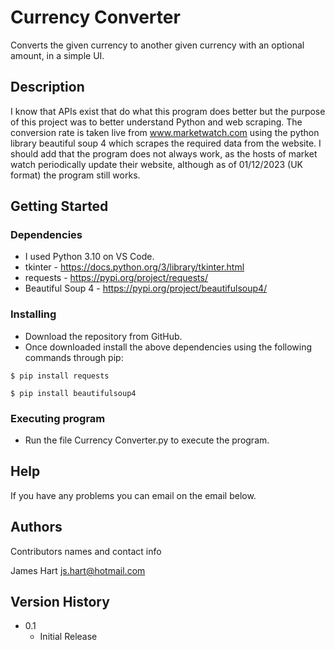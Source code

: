 # Currency Converter

Converts the given currency to another given currency with an optional amount, in a simple UI. 

## Description

I know that APIs exist that do what this program does better but the purpose of this project was to better understand Python and web scraping.
The conversion rate is taken live from www.marketwatch.com using the python library beautiful soup 4 which scrapes the required data from the website.
I should add that the program does not always work, as the hosts of market watch periodically update their website, although as of 01/12/2023 (UK format) 
the program still works.

## Getting Started

### Dependencies

* I used Python 3.10 on VS Code.
* tkinter - https://docs.python.org/3/library/tkinter.html
* requests - https://pypi.org/project/requests/
* Beautiful Soup 4 - https://pypi.org/project/beautifulsoup4/

### Installing

* Download the repository from GitHub.
* Once downloaded install the above dependencies using the following commands through pip:
```
$ pip install requests
```
```
$ pip install beautifulsoup4
```

### Executing program

* Run the file Currency Converter.py to execute the program.

## Help

If you have any problems you can email on the email below.

## Authors

Contributors names and contact info

James Hart
js.hart@hotmail.com

## Version History

* 0.1
    * Initial Release
